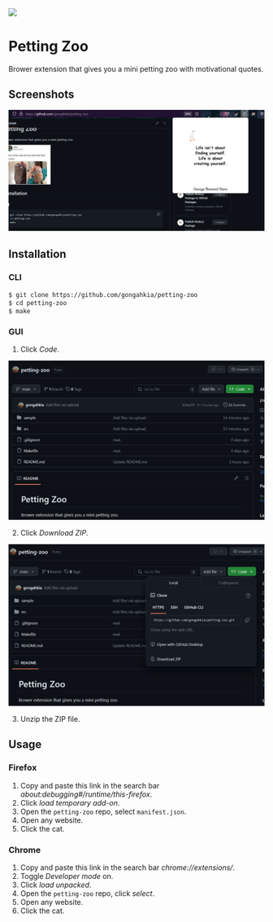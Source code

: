 ![](https://img.shields.io/badge/petting_zoo_1.0-passing-green)

# Petting Zoo

Brower extension that gives you a mini petting zoo with motivational quotes.

## Screenshots

![](sample/petting-zoo.png)

## Installation

### CLI

```console
$ git clone https://github.com/gongahkia/petting-zoo
$ cd petting-zoo
$ make
```

### GUI

1. Click *Code*.

![](sample/petting-zoo-installation-1.png)

2. Click *Download ZIP*.

![](sample/petting-zoo-installation-2.png)

3. Unzip the ZIP file.

## Usage 

### Firefox

1. Copy and paste this link in the search bar *about:debugging#/runtime/this-firefox*.
2. Click *load temporary add-on*.
3. Open the `petting-zoo` repo, select `manifest.json`.
4. Open any website.
5. Click the cat.

### Chrome

1. Copy and paste this link in the search bar *chrome://extensions/*.
2. Toggle *Developer mode* on.
3. Click *load unpacked*.
4. Open the `petting-zoo` repo, click *select*.
5. Open any website.
6. Click the cat.
